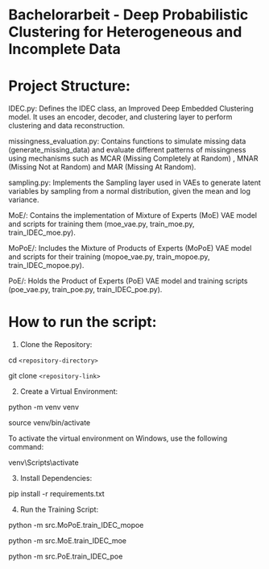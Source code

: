 # Bachelorarbeit - Deep Probabilistic Clustering for Heterogeneous and Incomplete Data

# Project Structure:

IDEC.py: Defines the IDEC class, an Improved Deep Embedded Clustering model. It uses an encoder, decoder, and clustering layer to perform clustering and data reconstruction.


missingness_evaluation.py: Contains functions to simulate missing data (generate_missing_data) and evaluate different patterns of missingness using mechanisms such as MCAR (Missing Completely at Random) , MNAR (Missing Not at Random) and MAR (Missing At Random).


sampling.py: Implements the Sampling layer used in VAEs to generate latent variables by sampling from a normal distribution, given the mean and log variance.


MoE/: Contains the implementation of Mixture of Experts (MoE) VAE model and scripts for training them (moe_vae.py, train_moe.py, train_IDEC_moe.py).


MoPoE/: Includes the Mixture of Products of Experts (MoPoE) VAE model and scripts for their training (mopoe_vae.py, train_mopoe.py, train_IDEC_mopoe.py).


PoE/: Holds the Product of Experts (PoE) VAE model and training scripts (poe_vae.py, train_poe.py, train_IDEC_poe.py).

# How to run the script:

1. Clone the Repository:

cd `<repository-directory>`

git clone `<repository-link>`

2. Create a Virtual Environment:

python -m venv venv

source venv/bin/activate

To activate the virtual environment on Windows, use the following command:

venv\Scripts\activate

3. Install Dependencies:

pip install -r requirements.txt

4. Run the Training Script:

python -m src.MoPoE.train_IDEC_mopoe

python -m src.MoE.train_IDEC_moe

python -m src.PoE.train_IDEC_poe